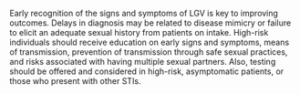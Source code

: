 Early recognition of the signs and symptoms of LGV is key to improving outcomes. Delays in diagnosis may be related to disease mimicry or failure to elicit an adequate sexual history from patients on intake. High-risk individuals should receive education on early signs and symptoms, means of transmission, prevention of transmission through safe sexual practices, and risks associated with having multiple sexual partners. Also, testing should be offered and considered in high-risk, asymptomatic patients, or those who present with other STIs.